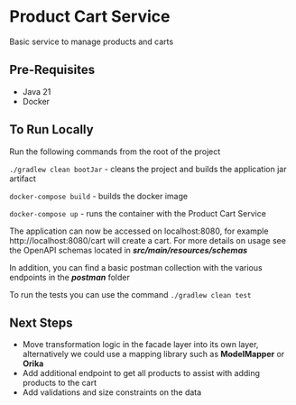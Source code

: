 # Product Cart Service
Basic service to manage products and carts

## Pre-Requisites
* Java 21
* Docker

## To Run Locally
Run the following commands from the root of the project

`./gradlew clean bootJar` - cleans the project and builds the application jar artifact

`docker-compose build` - builds the docker image

`docker-compose up` - runs the container with the Product Cart Service

The application can now be accessed on localhost:8080, for example http://localhost:8080/cart will create a cart. For more details on usage see the OpenAPI schemas located in _**src/main/resources/schemas**_

In addition, you can find a basic postman collection with the various endpoints in the **_postman_** folder

To run the tests you can use the command `./gradlew clean test`

## Next Steps
* Move transformation logic in the facade layer into its own layer, alternatively we could use a mapping library such as **ModelMapper** or **Orika**
* Add additional endpoint to get all products to assist with adding products to the cart
* Add validations and size constraints on the data